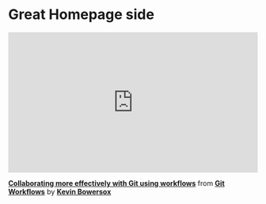<h1>Great Homepage side </h1>


<div style="position:relative;height:0;padding-bottom:56.25%"><iframe width="640" height="360" src="https://www.linkedin.com/learning/embed/git-workflows/collaborating-more-effectively-with-git-using-workflows?autoplay=false&claim=AQGdXRLYUJtWnwAAAYYz1ldFrVesmkB2B4WgemJzZHh8wpclxR7Ykz0_leGxXrcSnJV3HdvWU4taRUvPWOLof16mPsdtAw7rowmkfMB4NiCTY76HLR2chwjv7fePfRjLlt14bwosIXzAPVxH7DX6xUFnzP7fELJJJ4jwc525pilLpv2I6V1IZ_4qiWTO_RWB-rKjGPl9jqBI0wBVKoD8nfec21n-Y1LBJfycLXbABUxWJXcfUipaVeVsnMIh_Gz5Y9BFkpp73HRGlQRXHKjODpypXBtppP38JpOa2cZayM4yhyc3OJkHQ2LEL2CLAZO01MdHZCXBqJiyo8LZP2w3PGkf4-64snYbdjy2c49-WzdIAw8s_qz2I8Hctlmjz7zrs4SSGD_dZq_pp5b4gD9LoOOiyv4i705RNNgQ0X_RNayhMfmSLywEzSAx1I2gu8zRITSYxO-l_M5XcXvCVCOeF-9fAUs7QgZ-auCVih1J0STzZMXbRZ2QeH72K42G12ZMUNhI3liLNJ5Mckndn_zXePkWNLCTCcWnlzVUI6COFVTv7MGWL5tOAHKULsMeLO-OmZBIW69Aa64bhvYwd3FZBf-kLj6Ls-rQbMYeclAidDG-tUzPMxEDaUtf7tDExBxnJtH9e85AGdmeXS-wlKvNEm-SsPbWvoaVh_5mqnrYSMK68xJfe3V323V3j96EpGhWovwkA3sKQ9SJEWLMIN_wkb4hHB8XpBwdxstO9a4XFpxI1xJWM5d9jLR-jg8zw7oDlvUQh25aqSLPWIyAjjnL3hU9ik-T-gKReILWpBpP_AZHBCzA98CJiQpo1qfCKOwvvJfxllACtfR3wRygIYyaQCcTRaYVghKN-D866cL1Whxt99od02czQRG9-cY8KCt6faVtdtJzYpPJX-NoZ3NqiibPrXpMmkmgTL-d4WsMgzDWAcfR99JHjDKyz0pwTlAyQh71rS3cqFV95-MYcIST9pr52P2ntUWqUAn9xEg3dWZpcS_sPZA4u4FnzH4Z6amuiuHIIKjU26hHXaGisJS34YWiyrVeBfR3pcYFflqGj5YDVmDwcPRxvKwrqvyGHTGcsts411QEbL5buwzbAup4Z5NB_ivXvbgMqP9Os76W6xdp6Pm_WJZRzDKsZ2-A0YJLj3k-EqCknDkbJypoLry8gm8yyw&lipi=urn%3Ali%3Apage%3Ad_learning_content%3BX07%2Fak4vTNmkvII54vMpCQ%3D%3D&licu" mozallowfullscreen="true" webkitallowfullscreen="true" allowfullscreen="true" frameborder="0" style="position:absolute;width:100%;height:100%;left:0"></iframe></div><p><strong><a href="https://www.linkedin.com/learning/git-workflows/collaborating-more-effectively-with-git-using-workflows?trk=embed_lil">Collaborating more effectively with Git using workflows</a></strong> from <strong><a href="https://www.linkedin.com/learning/git-workflows?trk=embed_lil">Git Workflows</a></strong> by <strong><a href="https://www.linkedin.com/learning/instructors/kevin-bowersox?trk=embed_lil">Kevin Bowersox</a></strong></p>

